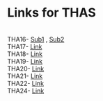 # Links for THAS 
<br>
THA16- <a target="_blank" href=" https://tha16-card-devsnest.netlify.app">Sub1</a> ,
 <a target="_blank" href="https://tha16-card-devsnest.netlify.app">Sub2</a> <br>
THA17- <a target="_blank" href=" https://tha17-devsnest.netlify.app">Link</a> <br>
THA18- <a target="_blank" href=" https://tha18-devsnest.netlify.app">Link</a> <br>
THA19- <a target="_blank" href=" https://tha19-devsnest.netlify.app">Link</a> <br>
THA20- <a target="_blank" href=" https://tha20-devsnest.netlify.app">Link</a> <br>
THA21- <a target="_blank" href=" https://tha21-devsnest.netlify.app">Link</a> <br>
THA22- <a target="_blank" href=" https://tha22-devsnest.netlify.app">Link</a> <br>
THA24- <a target="_blank" href=" https://tha24-devsnest.netlify.app">Link</a> <br>